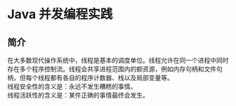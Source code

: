 # Java 并发编程实践

## 简介
在大多数现代操作系统中，线程是基本的调度单位。线程允许在同一个进程中同时存在多个程序控制流。线程会共享进程范围内的额资源，例如内存句柄和文件句柄，但每个线程都有各自的程序计数器、栈以及局部变量等。  
线程安全性的含义是：永远不发生糟糕的事情。  
线程活跃性的含义是：某件正确的事情最终会发生。  
